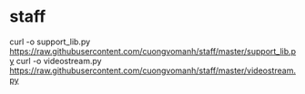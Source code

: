 # staff
curl -o support_lib.py https://raw.githubusercontent.com/cuongvomanh/staff/master/support_lib.py
curl -o videostream.py https://raw.githubusercontent.com/cuongvomanh/staff/master/videostream.py
